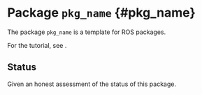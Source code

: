 # Package `pkg_name` {#pkg_name}

The package `pkg_name` is a template for ROS packages.

For the tutorial, see [](#ros-python-howto).


## Status

Given an honest assessment of the status of this package.
